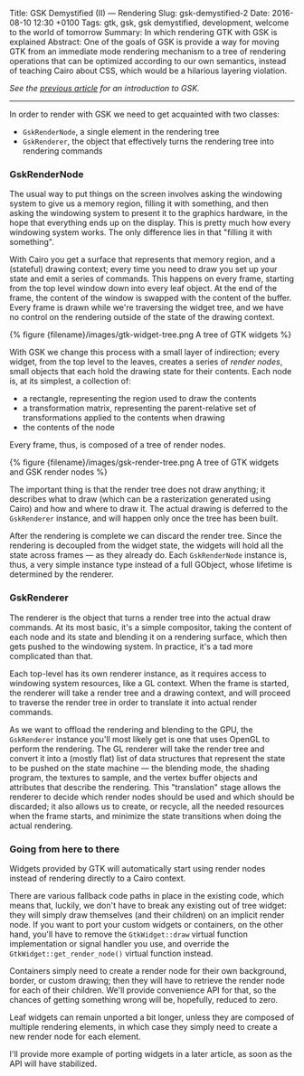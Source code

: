 Title: GSK Demystified (II) — Rendering
Slug: gsk-demystified-2
Date: 2016-08-10 12:30 +0100
Tags: gtk, gsk, gsk demystified, development, welcome to the world of tomorrow
Summary: In which rendering GTK with GSK is explained
Abstract: One of the goals of GSK is provide a way for moving GTK from an immediate mode rendering mechanism to a tree of rendering operations that can be optimized according to our own semantics, instead of teaching Cairo about CSS, which would be a hilarious layering violation.

*See the [previous article][gsk-primer-1] for an introduction to GSK.*

---

In order to render with GSK we need to get acquainted with two classes:

 * `GskRenderNode`, a single element in the rendering tree
 * `GskRenderer`, the object that effectively turns the rendering tree
   into rendering commands

### GskRenderNode

The usual way to put things on the screen involves asking the windowing
system to give us a memory region, filling it with something, and then
asking the windowing system to present it to the graphics hardware, in the
hope that everything ends up on the display. This is pretty much how every
windowing system works. The only difference lies in that "filling it with
something".

With Cairo you get a surface that represents that memory region, and a
(stateful) drawing context; every time you need to draw you set up your
state and emit a series of commands. This happens on every frame, starting
from the top level window down into every leaf object. At the end of the
frame, the content of the window is swapped with the content of the buffer.
Every frame is drawn while we're traversing the widget tree, and we have
no control on the rendering outside of the state of the drawing context.

{% figure {filename}/images/gtk-widget-tree.png A tree of GTK widgets %}

With GSK we change this process with a small layer of indirection; every
widget, from the top level to the leaves, creates a series of *render
nodes*, small objects that each hold the drawing state for their contents.
Each node is, at its simplest, a collection of:

 * a rectangle, representing the region used to draw the contents
 * a transformation matrix, representing the parent-relative set
   of transformations applied to the contents when drawing
 * the contents of the node

Every frame, thus, is composed of a tree of render nodes.

{% figure {filename}/images/gsk-render-tree.png A tree of GTK widgets and GSK render nodes %}

The important thing is that the render tree does not draw anything; it
describes what to draw (which can be a rasterization generated using Cairo)
and how and where to draw it. The actual drawing is deferred to the
`GskRenderer` instance, and will happen only once the tree has been built.

After the rendering is complete we can discard the render tree. Since the
rendering is decoupled from the widget state, the widgets will hold all the
state across frames — as they already do. Each `GskRenderNode` instance is,
thus, a very simple instance type instead of a full GObject, whose lifetime
is determined by the renderer.

### GskRenderer

The renderer is the object that turns a render tree into the actual draw
commands. At its most basic, it's a simple compositor, taking the content of
each node and its state and blending it on a rendering surface, which then
gets pushed to the windowing system. In practice, it's a tad more
complicated than that.

Each top-level has its own renderer instance, as it requires access to
windowing system resources, like a GL context. When the frame is started,
the renderer will take a render tree and a drawing context, and will proceed
to traverse the render tree in order to translate it into actual render
commands. 

As we want to offload the rendering and blending to the GPU, the
`GskRenderer` instance you'll most likely get is one that uses OpenGL to
perform the rendering. The GL renderer will take the render tree and convert
it into a (mostly flat) list of data structures that represent the state to
be pushed on the state machine — the blending mode, the shading program, the
textures to sample, and the vertex buffer objects and attributes that
describe the rendering. This "translation" stage allows the renderer to
decide which render nodes should be used and which should be discarded; it
also allows us to create, or recycle, all the needed resources when the
frame starts, and minimize the state transitions when doing the actual
rendering.

### Going from here to there

Widgets provided by GTK will automatically start using render nodes
instead of rendering directly to a Cairo context.

There are various fallback code paths in place in the existing code, which
means that, luckily, we don't have to break any existing out of tree widget:
they will simply draw themselves (and their children) on an implicit render
node. If you want to port your custom widgets or containers, on the other
hand, you'll have to remove the `GtkWidget::draw` virtual function
implementation or signal handler you use, and override the `GtkWidget::get_render_node()`
virtual function instead.

Containers simply need to create a render node for their own background,
border, or custom drawing; then they will have to retrieve the render node
for each of their children. We'll provide convenience API for that, so the
chances of getting something wrong will be, hopefully, reduced to zero.

Leaf widgets can remain unported a bit longer, unless they are composed of
multiple rendering elements, in which case they simply need to create a new
render node for each element.

I'll provide more example of porting widgets in a later article, as soon as
the API will have stabilized.

[gsk-primer-1]: https://www.bassi.io/articles/2016/07/05/gsk-demystified-1/
